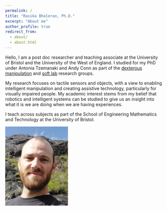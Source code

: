 ```yaml
---
permalink: /
title: "Rasika Bhalerao, Ph.D."
excerpt: "About me"
author_profile: true
redirect_from: 
  - about/
  - about.html
---
```


Hello, I am a post doc researcher and teaching associate at the University of Bristol and the University of the West of England. I studied for my PhD under Antonia Tzemanaki and Andy Conn as part of the [dexterous manipulation](https://www.dexterousrobotlab.com/) and [soft lab](https://www.bristolroboticslab.com/soft-robotics) research groups.

My research focuses on tactile sensors and objects, with a view to enabling intelligent manipulation and creating assistive technology, particularly for visually impaired people. My academic interest stems from my belief that robotics and intelligent systems can be studied to give us an insight into what it is we are doing when we are having experiences.

I teach across subjects as part of the School of Engineering Mathematics and Technology at the University of Bristol.

<img src="/images/Jenkinson_github.jpeg" width="200">

[//]: <> (## News)

[//]: # (This is a comment.) 
